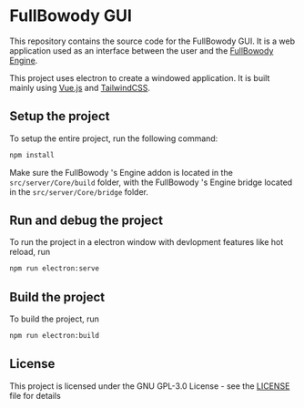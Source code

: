 # FullBowody GUI
This repository contains the source code for the FullBowody GUI.
It is a web application used as an interface between the user and
the [FullBowody Engine](https://github.com/FullBowody/Engine).

This project uses electron to create a windowed application.
It is built mainly using [Vue.js](https://vuejs.org/) and [TailwindCSS](https://tailwindcss.com/).

## Setup the project
To setup the entire project, run the following command:
```bash
npm install
```
Make sure the FullBowody 's Engine addon is located in the `src/server/Core/build` folder,
with the FullBowody 's Engine bridge located in the `src/server/Core/bridge` folder.

## Run and debug the project
To run the project in a electron window 
with devlopment features like hot reload, run
```bash
npm run electron:serve
```

## Build the project
To build the project, run
```bash
npm run electron:build
```

## License
This project is licensed under the GNU GPL-3.0 License - see the [LICENSE](LICENSE) file for details
